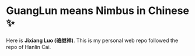# GuangLun means Nimbus in Chinese ✨

Here is **Jixiang Luo (骆继祥)**. This is my personal web repo followed the repo of Hanlin Cai. 

